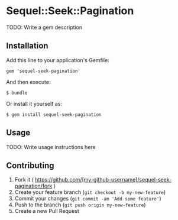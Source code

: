 # Sequel::Seek::Pagination

TODO: Write a gem description

## Installation

Add this line to your application's Gemfile:

    gem 'sequel-seek-pagination'

And then execute:

    $ bundle

Or install it yourself as:

    $ gem install sequel-seek-pagination

## Usage

TODO: Write usage instructions here

## Contributing

1. Fork it ( https://github.com/[my-github-username]/sequel-seek-pagination/fork )
2. Create your feature branch (`git checkout -b my-new-feature`)
3. Commit your changes (`git commit -am 'Add some feature'`)
4. Push to the branch (`git push origin my-new-feature`)
5. Create a new Pull Request
